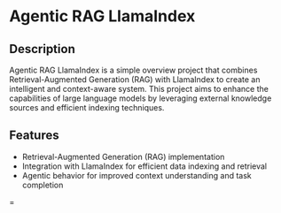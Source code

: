# Agentic RAG LlamaIndex

## Description

Agentic RAG LlamaIndex is a simple overview project that combines Retrieval-Augmented Generation (RAG) with LlamaIndex to create an intelligent and context-aware system. This project aims to enhance the capabilities of large language models by leveraging external knowledge sources and efficient indexing techniques.

## Features

- Retrieval-Augmented Generation (RAG) implementation
- Integration with LlamaIndex for efficient data indexing and retrieval
- Agentic behavior for improved context understanding and task completion

=
